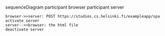 sequenceDiagram
participant browser
participant server

    browser->>server: POST https://studies.cs.helsinki.fi/exampleapp/spa
    activate server
    server-->>browser: the html file
    deactivate server
